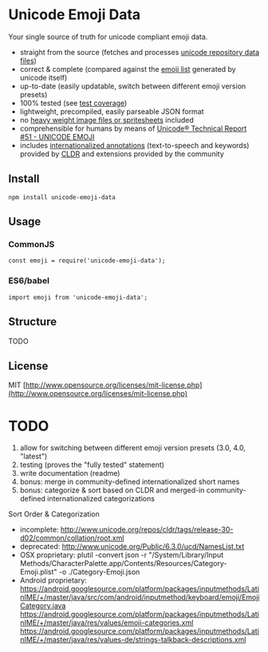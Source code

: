 # Unicode Emoji Data

Your single source of truth for unicode compliant emoji data.
- straight from the source (fetches and processes [unicode repository data files](http://unicode.org/Public/emoji/4.0/))
- correct & complete (compared against the [emoji list](http://unicode.org/emoji/charts-beta/emoji-list.html) generated by unicode itself)
- up-to-date (easily updatable, switch between different emoji version presets)
- 100% tested (see [test coverage](TODO))
- lightweight, precompiled, easily parseable JSON format
- no [heavy weight image files or spritesheets](https://github.com/iamcal/emoji-data) included
- comprehensible for humans by means of [Unicode® Technical Report #51 - UNICODE EMOJI](http://www.unicode.org/reports/tr51)
- includes [internationalized annotations](TODO) (text-to-speech and keywords) provided by [CLDR](http://cldr.unicode.org/) and extensions provided by the community

## Install

`npm install unicode-emoji-data`

## Usage

### CommonJS

`const emoji = require('unicode-emoji-data');`

### ES6/babel

`import emoji from 'unicode-emoji-data';`

## Structure

TODO

## License

MIT [http://www.opensource.org/licenses/mit-license.php](http://www.opensource.org/licenses/mit-license.php)

# TODO
1. allow for switching between different emoji version presets (3.0, 4.0, "latest")
2. testing (proves the "fully tested" statement)
3. write documentation (readme)
4. bonus: merge in community-defined internationalized short names
5. bonus: categorize & sort based on CLDR and merged-in community-defined internationalized categorizations

Sort Order & Categorization
- incomplete: http://www.unicode.org/repos/cldr/tags/release-30-d02/common/collation/root.xml
- deprecated: http://www.unicode.org/Public/6.3.0/ucd/NamesList.txt
- OSX proprietary: plutil -convert json -r "/System/Library/Input Methods/CharacterPalette.app/Contents/Resources/Category-Emoji.plist" -o ./Category-Emoji.json
- Android proprietary:
https://android.googlesource.com/platform/packages/inputmethods/LatinIME/+/master/java/src/com/android/inputmethod/keyboard/emoji/EmojiCategory.java
https://android.googlesource.com/platform/packages/inputmethods/LatinIME/+/master/java/res/values/emoji-categories.xml
https://android.googlesource.com/platform/packages/inputmethods/LatinIME/+/master/java/res/values-de/strings-talkback-descriptions.xml
